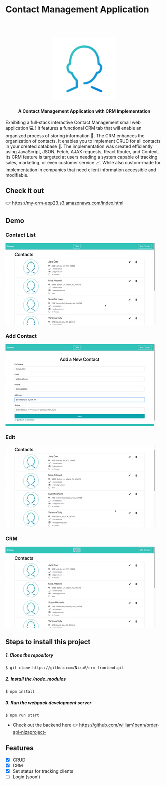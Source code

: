# Contact Management Application

<h1 align="center">
  <br>
  <img src="https://github.com/NizaV/crm-frontend/blob/main/src/front/img/profile-icon.png" alt="App Logo" width="200" height="200">
</h1>

<h4 align="center">A Contact Management Application with CRM Implementation</h4>

Exhibiting a full-stack interactive Contact Management small web application :computer: ! It features a functional CRM tab that will enable an organized process of storing information :raised_hands:. The CRM enhances the organization of contacts. It enables you to implement CRUD for all contacts in your created database 📇. The implementation was created efficiently using JavaScript, JSON, Fetch, AJAX requests, React Router, and Context. Its CRM feature is targeted at users needing a system capable of tracking sales, marketing, or even customer service 📈. While also custom-made for implementation in companies that need client information accessible and modifiable.

## Check it out

👉 https://my-crm-app23.s3.amazonaws.com/index.html

## Demo

### Contact List

![Home](src/front/img/contact-home.gif)
<br>

### Add Contact

![Add](src/front/img/add.gif)
<br>

### Edit

![Edit](src/front/img/edit.gif)
<br>

### CRM

![CRM](src/front/img/crm-prev.gif)
<br>

## Steps to install this project

##### 1. Clone the repository

```
$ git clone https://github.com/NizaV/crm-frontend.git
```

##### 2. Install the /node_modules

```
$ npm install
```

##### 3. Run the webpack development server

```
$ npm run start
```

- Check out the backend here 👉 https://github.com/william1benn/order-api-nizaproject-

## Features

- [x] CRUD
- [x] CRM
- [x] Set status for tracking clients
- [ ] Login (soon!)
